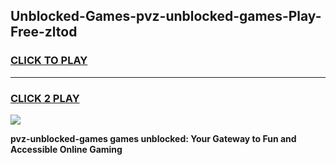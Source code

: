 
## Unblocked-Games-pvz-unblocked-games-Play-Free-zltod
<h3>
<a href="https://premium76.site?title=pvz-unblocked-games&ref=17A">CLICK TO PLAY</a></h3>
<hr>

<h3>
<a href="https://premium76.site?title=pvz-unblocked-games&ref=17A">CLICK 2 PLAY</a>
  
</h3>

<a href="https://premium76.site?title=pvz-unblocked-games&ref=17A"><img src="https://clearcache.store/games.png"></a>


**pvz-unblocked-games games unblocked: Your Gateway to Fun and Accessible Online Gaming**
